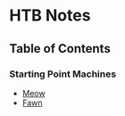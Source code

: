 # HTB Notes

## Table of Contents

### Starting Point Machines

- [Meow](machines/very-easy-machines/meow.md)
- [Fawn](machines/very-easy-machines/fawn.md)
